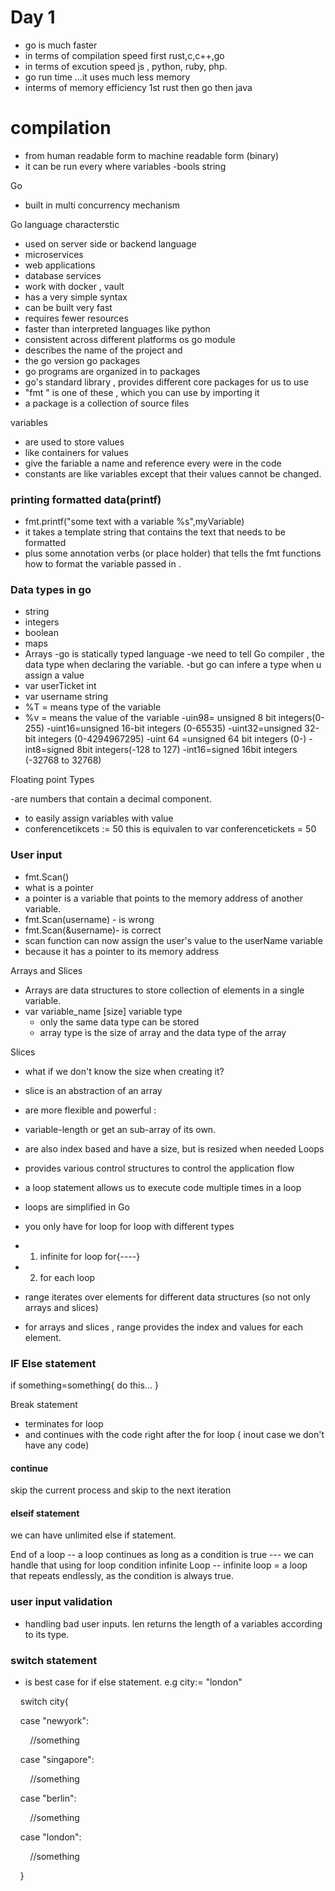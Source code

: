 Day 1
=

 - go is much faster
 - in terms of compilation speed first rust,c,c++,go
 - in terms of excution speed js , python, ruby, php.
 - go run time ...it uses much less memory 
 - interms of memory efficiency 1st rust then go then java

# compilation
- from human readable form to machine readable form (binary)
- it can be run every where
variables
-bools
string 

Go 
- built in multi concurrency mechanism

Go language characterstic 
- used on server side or backend language
- microservices 
- web applications 
- database services 
- work with docker , vault 
- has a very simple syntax
- can be built very fast 
- requires fewer resources 
- faster than interpreted languages like python 
- consistent across different platforms os
go module 
- describes the name of the project and 
- the go version
go packages
- go programs are organized in to packages 
- go's standard library , provides different core packages for us to use
- "fmt " is one of these , which you can use by importing it
- a package is a collection of source files 

variables 
- are used to store values 
- like containers for values
- give the fariable  a name and reference every were in the code 
- constants are like variables except that their values cannot be changed.
### printing formatted data(printf)

- fmt.printf("some text with a variable %s",myVariable)
- it takes a template string that contains the text that needs to be formatted 
- plus some annotation verbs (or place holder) that tells the fmt functions how to format the variable passed in . 
### Data types in go 

- string
- integers
- boolean
- maps 
- Arrays
-go is statically typed language
-we need to tell Go compiler , the data type when declaring the variable.
-but go can infere a type when u assign a value 
- var userTicket int
- var username string
- %T = means type of the variable
- %v = means the value of the variable
-uin98= unsigned 8 bit integers(0-255)
-uint16=unsigned 16-bit integers (0-65535)
-uint32=unsigned 32-bit integers (0-4294967295)
-uint 64 =unsigned 64 bit integers (0-)
-int8=signed 8bit integers(-128 to 127)
-int16=signed 16bit integers (-32768 to 32768)

Floating point Types

-are numbers that contain a decimal component.


- to easily assign variables with value
- conferencetikcets := 50 this is equivalen to var conferencetickets = 50
### User input
- fmt.Scan()
- what is a pointer 
- a pointer is a variable that points to the memory address of another variable.
- fmt.Scan(username) - is wrong
- fmt.Scan(&username)- is correct
- scan function can now assign the user's value to the userName variable
- because it has a pointer to its memory address

Arrays and Slices 


- Arrays are data structures to store collection of elements in a single variable.
- var variable_name [size] variable type
  - only the same data type can be stored 
  - array type is the size of array and the data type of the array

Slices

- what if we don't know the size when creating it?
- slice is an abstraction of an array
- are more flexible and powerful :
- variable-length or get an sub-array of its own.
- are also index based and have a size, but is resized when needed
Loops 

- provides various control structures to control the application flow
- a loop statement allows us to execute code multiple times in a loop
- loops are simplified in Go
- you only have for loop
for loop with different types
 - 1. infinite for loop
for{----}
- 2. for each loop 
- range iterates over elements for different data structures (so not only arrays and slices)
- for arrays and slices , range provides the index and values for each element.
### IF Else statement
if something=something{
do this...
}

Break statement
   - terminates for loop
   - and continues with the code right after the for loop ( inout case we don't have any code)
#### continue

skip the current process and skip to the next iteration

#### elseif statement

we can have unlimited else if statement.

End of a loop 
 -- a loop continues as long as  a condition is true
 --- we can handle that using for loop condition
infinite Loop
-- infinite loop = a loop that repeats endlessly, as the condition is always true.

### user input validation
 - handling bad user inputs. 
len  returns the length of a variables according to its type. 

### switch statement
- is best case for if else statement.
e.g
city:= "london"

    switch city{

    case "newyork":

        //something

    case "singapore":

        //something

    case "berlin":

        //something

    case "london":

        //something

    }
   
